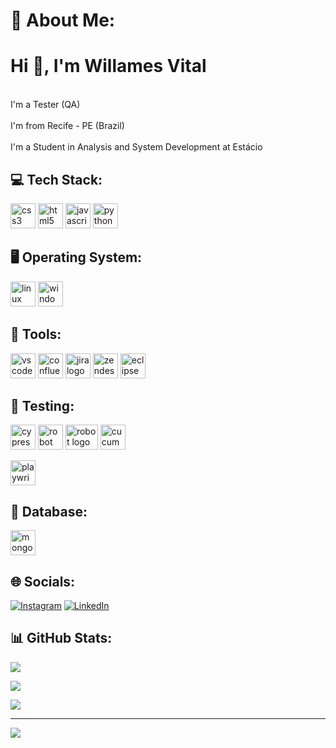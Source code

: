 # 💫 About Me:
# Hi 👋, I'm Willames Vital<be>
<br> I'm a Tester (QA)</br>
<br> I'm from Recife - PE (Brazil)</br>
<br> I'm a Student in Analysis and System Development at Estácio</br>

## 💻 Tech Stack:
<img src="https://www.svgrepo.com/show/452185/css-3.svg" height="40" width="40" alt="css3 logo"  style="max-width: 100%;"> <img src="https://www.svgrepo.com/show/452228/html-5.svg" height="40" width="40" alt="html5 logo"  style="max-width: 100%;"> <img src="https://www.svgrepo.com/show/353925/javascript.svg" height="40" width="40" alt="javascript logo" style="max-width: 100%;">   <img src="https://user-images.githubusercontent.com/25181517/183423507-c056a6f9-1ba8-4312-a350-19bcbc5a8697.png" height="40" width="40" alt="python logo" style="max-width: 100%;">

## 🖥️ Operating System:

<img src="https://www.svgrepo.com/show/452054/linux.svg" height="40" width="40" alt="linux logo" style="max-width: 100%;"> <img src="https://www.svgrepo.com/show/382713/windows-applications.svg" height="40" width="40" alt="windows logo" style="max-width: 100%;"> 

## 🔨 Tools:
<img src="https://user-images.githubusercontent.com/25181517/192108891-d86b6220-e232-423a-bf5f-90903e6887c3.png" height="40" width="40" alt="vscode logo"  style="max-width: 100%;"> <img src="https://www.svgrepo.com/show/373525/confluence.svg" height="40" width="40" alt="confluence logo" style="max-width: 100%;"> <img src="https://www.svgrepo.com/show/452241/jira.svg" height="40" width="40" alt="jira logo" style="max-width: 100%;"> <img src="https://www.svgrepo.com/show/331269/zendesk.svg" height="40" width="40" alt="zendesk logo" style="max-width: 100%;"> <img src="https://user-images.githubusercontent.com/25181517/192108892-6e9b5cdf-4e35-4a70-ad9a-801a93a07c1c.png" height="40" width="40" alt="eclipse logo" style="max-width: 100%;">


## 🧪 Testing:
<img src="https://user-images.githubusercontent.com/68279555/200387386-276c709f-380b-46cc-81fd-f292985927a8.png" height="40" width="40" alt="cypress logo"  style="max-width: 100%;"> <img src="https://user-images.githubusercontent.com/25181517/201476821-3431d126-ae72-4c2a-a3c7-8a847070beeb.png" height="40" width="40" alt="robot logo"  style="max-width: 100%;">
<img src="https://www.svgrepo.com/show/354321/selenium.svg" height="40" width="52" alt="robot logo" data-canonical-src="https://www.svgrepo.com/show/354321/selenium.svg" style="max-width: 100%;"> 
<img src="https://user-images.githubusercontent.com/25181517/184117353-4b437677-c4bb-4f4c-b448-af4920576732.png" height="40" width="40" alt="cucumber logo"  style="max-width: 100%;"> 

<img src="/WillamesVital/playwrightlogo.png" height="40" width="40" alt="playwright logo"  style="max-width: 100%;"> 

## 💾 Database:
<img src="https://user-images.githubusercontent.com/25181517/182884177-d48a8579-2cd0-447a-b9a6-ffc7cb02560e.png" height="40" width="40" alt="mongodb logo"  style="max-width: 100%;">

## 🌐 Socials:
[![Instagram](https://img.shields.io/badge/Instagram-%23E4405F.svg?logo=Instagram&logoColor=white)](https://instagram.com/willames.vital) [![LinkedIn](https://img.shields.io/badge/LinkedIn-%230077B5.svg?logo=linkedin&logoColor=white)](https://linkedin.com/in/willames-vital-46805b247/) 

## 📊 GitHub Stats:
![](https://github-readme-stats.vercel.app/api?username=WillamesVital&theme=tokyonight&hide_border=false&include_all_commits=true&count_private=true)<br/>

![](https://github-readme-streak-stats.herokuapp.com/?user=WillamesVital&theme=tokyonight&hide_border=false)<br/>

![](https://github-readme-stats.vercel.app/api/top-langs/?username=WillamesVital&theme=tokyonight&hide_border=false&include_all_commits=true&count_private=true&layout=compact)


---
[![](https://visitcount.itsvg.in/api?id=WillamesVital&icon=0&color=0)](https://visitcount.itsvg.in)

<!-- Proudly created with GPRM ( https://gprm.itsvg.in ) -->
